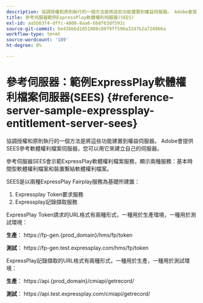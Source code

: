 ```yaml
---
description: 協調授權和原則執行的一個方法是將這些功能建置到權益伺服器。 Adobe會提供SEES參考軟體權利檔案伺服器，您可以用它來建立自己的伺服器。
title: 參考伺服器範例ExpressPlay軟體權利伺服器(SEES)
exl-id: aa5b63f4-dffc-4808-8aa6-6b8f63df592c
source-git-commit: be43bbbd1051886c8979ff590a3197b2a7249b6a
workflow-type: tm+mt
source-wordcount: '189'
ht-degree: 0%

---
```


# 參考伺服器：範例ExpressPlay軟體權利檔案伺服器(SEES) {#reference-server-sample-expressplay-entitlement-server-sees}

協調授權和原則執行的一個方法是將這些功能建置到權益伺服器。 Adobe會提供SEES參考軟體權利檔案伺服器，您可以用它來建立自己的伺服器。

參考伺服器SEES會示範ExpressPlay軟體權利檔案服務，顯示兩種服務：基本時間型軟體權利檔案和裝置繫結軟體權利檔案。

SEES是以兩種ExpressPlay Fairplay服務為基礎所建置：

1. Expressplay Token要求服務
1. Expressplay記錄擷取服務

ExpressPlay Token請求的URL格式有兩種形式，一種用於生產環境，一種用於測試環境：

**生產**： ht<span></span>tps://fp-gen.{prod_domain}/hms/fp/token

**測試**： ht<span></span>tps://fp-gen.test.expressplay.com/hms/fp/token

ExpressPlay記錄擷取的URL格式有兩種形式，一種用於生產，一種用於測試環境：

**生產**： ht<span></span>tps://api.{prod_domain}/cmiapi/getrecord/

**測試**： ht<span></span>tps://api.test.expressplay.com/cmiapi/getrecord/
